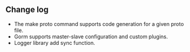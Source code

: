 ## Change log

- The make proto command supports code generation for a given proto file.
- Gorm supports master-slave configuration and custom plugins.
- Logger library add sync function.
